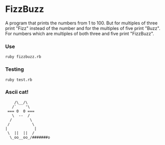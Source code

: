# FizzBuzz

A program that prints the numbers from 1 to 100. But for multiples of three print "Fizz" instead of the number and for the multiples of five print "Buzz". For numbers which are multiples of both three and five print "FizzBuzz".

### Use

    ruby fizzbuzz.rb

### Testing

    ruby test.rb

### Ascii cat!

        /\__/\
       /`    '\
     === 0  0 ===
       \  --  /
      /        \
     /          \
    |            |
     \  ||  ||  /
      \_oo__oo_/#######o
